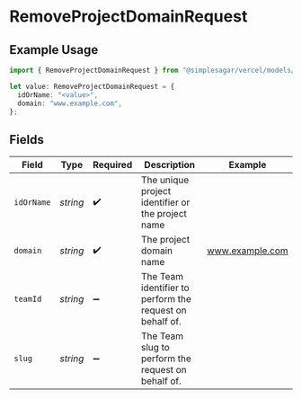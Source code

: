 # RemoveProjectDomainRequest

## Example Usage

```typescript
import { RemoveProjectDomainRequest } from "@simplesagar/vercel/models/removeprojectdomainop.js";

let value: RemoveProjectDomainRequest = {
  idOrName: "<value>",
  domain: "www.example.com",
};
```

## Fields

| Field                                                    | Type                                                     | Required                                                 | Description                                              | Example                                                  |
| -------------------------------------------------------- | -------------------------------------------------------- | -------------------------------------------------------- | -------------------------------------------------------- | -------------------------------------------------------- |
| `idOrName`                                               | *string*                                                 | :heavy_check_mark:                                       | The unique project identifier or the project name        |                                                          |
| `domain`                                                 | *string*                                                 | :heavy_check_mark:                                       | The project domain name                                  | www.example.com                                          |
| `teamId`                                                 | *string*                                                 | :heavy_minus_sign:                                       | The Team identifier to perform the request on behalf of. |                                                          |
| `slug`                                                   | *string*                                                 | :heavy_minus_sign:                                       | The Team slug to perform the request on behalf of.       |                                                          |